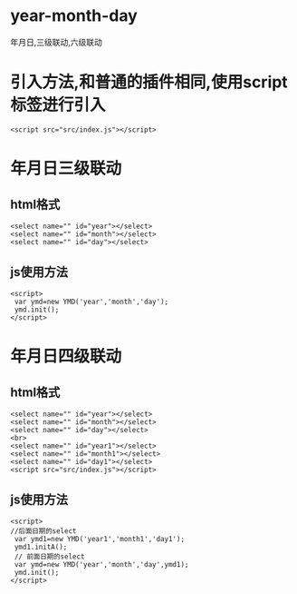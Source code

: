 # year-month-day
年月日,三级联动,六级联动
# 引入方法,和普通的插件相同,使用script标签进行引入
```
<script src="src/index.js"></script>
```
# 年月日三级联动
## html格式
```
<select name="" id="year"></select>
<select name="" id="month"></select>
<select name="" id="day"></select>
```
## js使用方法
```
<script>
 var ymd=new YMD('year','month','day');
 ymd.init();
</script>
```
# 年月日四级联动
## html格式
```
<select name="" id="year"></select>
<select name="" id="month"></select>
<select name="" id="day"></select>
<br>
<select name="" id="year1"></select>
<select name="" id="month1"></select>
<select name="" id="day1"></select>
<script src="src/index.js"></script>
```

## js使用方法
```
<script>
//后面日期的select
 var ymd1=new YMD('year1','month1','day1');
 ymd1.initA();
 // 前面日期的select
 var ymd=new YMD('year','month','day',ymd1);
 ymd.init();
</script>
```
